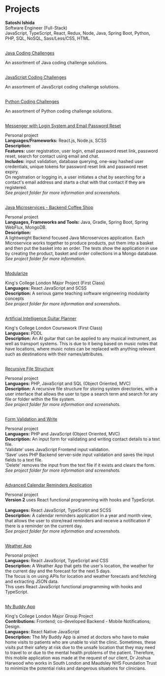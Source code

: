 # Projects

**Satoshi Ishida**\
Software Engineer (Full-Stack)\
JavaScript, TypeScript, React, Redux, Node, Java, Spring Boot, Python, PHP, SQL, NoSQL,
Sass/Less/CSS, HTML.
<br><br>

[Java Coding Challenges](https://github.com/SatoshiJIshida/projects/tree/main/Java%20-%20Coding%20Challenges)

An assortment of Java coding challenge solutions.
<br><br>

[JavaScript Coding Challenges](https://github.com/SatoshiJIshida/projects/tree/main/JavaScript%20-%20Coding%20Challenges)

An assortment of JavaScript coding challenge solutions.
<br><br>

[Python Coding Challenges](https://github.com/SatoshiJIshida/projects/tree/main/Python%20-%20Coding%20Challenges)

An assortment of Python coding challenge solutions.
<br><br>

[Messenger with Login System and Email Password Reset](https://github.com/SatoshiJIshida/projects/tree/main/Messenger%20with%20Login%20System%20and%20Email%20Password%20Reset)

Personal project\
**Languages/Frameworks:** React.js, Node.js, SCSS\
**Description:**\
**Features:** user registration, user login, email password reset link, password reset, search for contact using email and chat.\
**Includes:** input validation, database querying, one-way hashed user credentials, unique tokens for password reset link and password reset expiry.\
On registration or logging in, a user initiates a chat by searching for a contact's email address and starts a chat with that contact if they are registered.\
_See project folder for more information and screenshots._
<br><br>

[Java Microservices - Backend Coffee Shop](https://github.com/SatoshiJIshida/projects/tree/main/Java%20Microservices%20-%20Backend%20Coffee%20Shop)

Personal project\
**Languages, Frameworks and Tools:** Java, Gradle, Spring Boot, Spring WebFlux, MongoDB.\
**Description:**\
A lightweight Backend focused Java Microservices application. Each Microservice works together to produce products, put them into a basket and then put the basket into an order. The tests show the application in use by creating the product, basket and order collections in a Mongo database.\
_See project folder for more information._
<br><br>

[Modularize](https://github.com/SatoshiJIshida/projects/tree/main/Modularize%20-%20React%20JavaScript)

King's College London Major Project (First Class)\
**Languages:** React JavaScript and SCSS\
**Description:** A serious game teaching software engineering modularity concepts\
_See project folder for more information and screenshots._
<br><br>

[Artificial Intelligence Guitar Planner](<https://github.com/SatoshiJIshida/projects/tree/main/PDDL%20(Artificial%20Intelligence)%20Guitar%20Planner>)

King's College London Coursework (First Class)\
**Languages:** PDDL\
**Description:** An AI guitar that can be applied to any musical instrument, as well as transport systems. This is due to it being based on music notes that have locations, where music notes can be replaced with anything relevant such as destinations with their names/attributes.
<br><br>

[Recursive File Structure](https://github.com/SatoshiJIshida/projects/tree/main/Recursive%20File%20Structure%20-%20PHP%2C%20JavaScript%2C%20SQL)

Personal project\
**Languages:** PHP, JavaScript and SQL (Object Oriented, MVC)\
**Description:** A recursive file structure for storing system directories, with a user interface that allows the user to type a search term and search for any file or folder within the file system.\
_See project folder for more information and screenshots._
<br><br>

[Form Validation and Write](https://github.com/SatoshiJIshida/projects/tree/main/Form%20Validation%20and%20Write%20-%20PHP%20and%20JavaScript)

Personal project\
**Languages:** PHP and JavaScript (Object Oriented, MVC)\
**Description:** An input form for validating and writing contact details to a text file.\
‘Validate’ uses JavaScript Frontend input validation.\
‘Save’ uses PHP Backend server-side input validation and saves the input fields to a text file.\
'Delete' removes the input from the text file if it exists and clears the form.\
_See project folder for more information and screenshots._
<br><br>

[Advanced Calendar Reminders Application](https://github.com/SatoshiJIshida/projects/tree/main/Version2%20Calendar%20Reminders%20-%20React%20JavaScript)

Personal project\
**Version 2** uses React functional programming with hooks and TypeScript.
<br><br>
**Languages:** React JavaScript, TypeScript and SCSS\
**Description:** A calendar reminders application in a year and month view, that allows the user to store/read reminders and receive a notification if there is a reminder on the current day.\
_See project folder for more information and screenshots._
<br><br>

[Weather App](https://github.com/SatoshiJIshida/projects/tree/main/Weather%20App%20-%20React%20JavaScript)

Personal project\
**Languages:** React JavaScript, TypeScript and CSS\
**Description:** A Weather App that gets the user's location, the weather for the current day and the forecast for the next 5 days.\
The focus is on using APIs for location and weather forecasts and fetching and extracting JSON data.\
This uses React JavaScript functional programming with hooks and TypeScript.
<br><br>

[My Buddy App](https://github.com/SatoshiJIshida/projects/tree/main/My%20Buddy%20App%20-%20React%20Native%20JavaScript)

King's College London Major Group Project\
**Contributions:** Frontend; co-developed Backend - Mobile Notifications; Design.\
**Languages:** React Native JavaScript\
**Description:** The My Buddy App is aimed at doctors who have to make home visits to patients who are unable to visit the clinic. Sometimes, these visits put their safety at risk due to the unsafe location that they may need to travel to or due to the mental health problems of the patient. Therefore, this mobile application was made at the request of our client, Dr Joshua Harwood who works in South London and Maudsley NHS Foundation Trust to minimize the potential risks and dangerous situations for clinicians.
